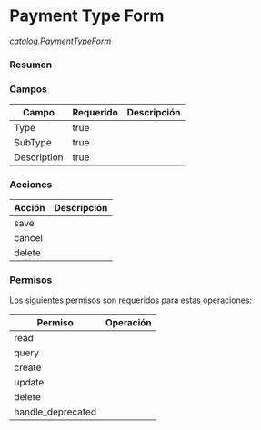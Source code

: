 # Payment Type Form

*catalog.PaymentTypeForm*

### **Resumen**

### **Campos**


|**Campo**|**Requerido**|**Descripción**|
|---|---|---|
|Type|true| |
|SubType|true| |
|Description|true| |

### **Acciones**


|**Acción**|**Descripción**|
|---|---|
|save| |
|cancel| |
|delete| |

### **Permisos**

Los siguientes permisos son requeridos para estas operaciones:


|**Permiso**|**Operación**|
|---|---|
|read| |
|query| |
|create| |
|update| |
|delete| |
|handle_deprecated| |

